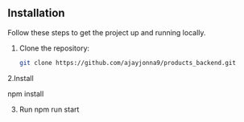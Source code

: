 ## Installation

Follow these steps to get the project up and running locally.

1. Clone the repository:

   ```bash
   git clone https://github.com/ajayjonna9/products_backend.git

2.Install

  npm install

3. Run
  npm run start
